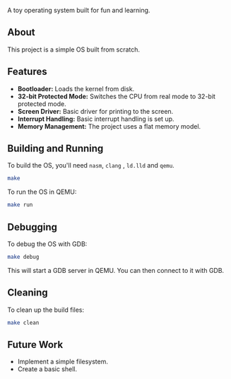 
A toy operating system built for fun and learning.

## About

This project is a simple OS built from scratch.

## Features

*   **Bootloader:** Loads the kernel from disk.
*   **32-bit Protected Mode:** Switches the CPU from real mode to 32-bit protected mode.
*   **Screen Driver:** Basic driver for printing to the screen.
*   **Interrupt Handling:** Basic interrupt handling is set up.
*   **Memory Management:** The project uses a flat memory model.


## Building and Running

To build the OS, you'll need `nasm`, `clang` , `ld.lld` and `qemu`.

```bash
make
```

To run the OS in QEMU:

```bash
make run
```

## Debugging

To debug the OS with GDB:

```bash
make debug
```

This will start a GDB server in QEMU. You can then connect to it with GDB.

## Cleaning

To clean up the build files:

```bash
make clean
```

## Future Work

*   Implement a simple filesystem.
*   Create a basic shell.
